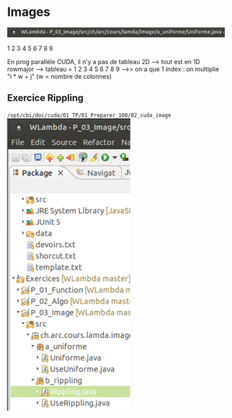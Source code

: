 # Images

![](Screen/2023-01-10-10-26-55.png)

1	2	3
4	5	6
7	8	9


En prog parallèle CUDA, il n'y a pas de tableau 2D --> tout est en 1D rowmajor
--> tableau = 1 2 3 4 5 6 7 8 9
-->> on a que 1 index : on multiplie "i * w + j" (w = nombre de colonnes)


## Exercice Rippling
`/opt/cbi/doc/cuda/01_TP/01_Preparer_100/02_cuda_image`
![](Screen/2023-01-10-10-28-22.png)
